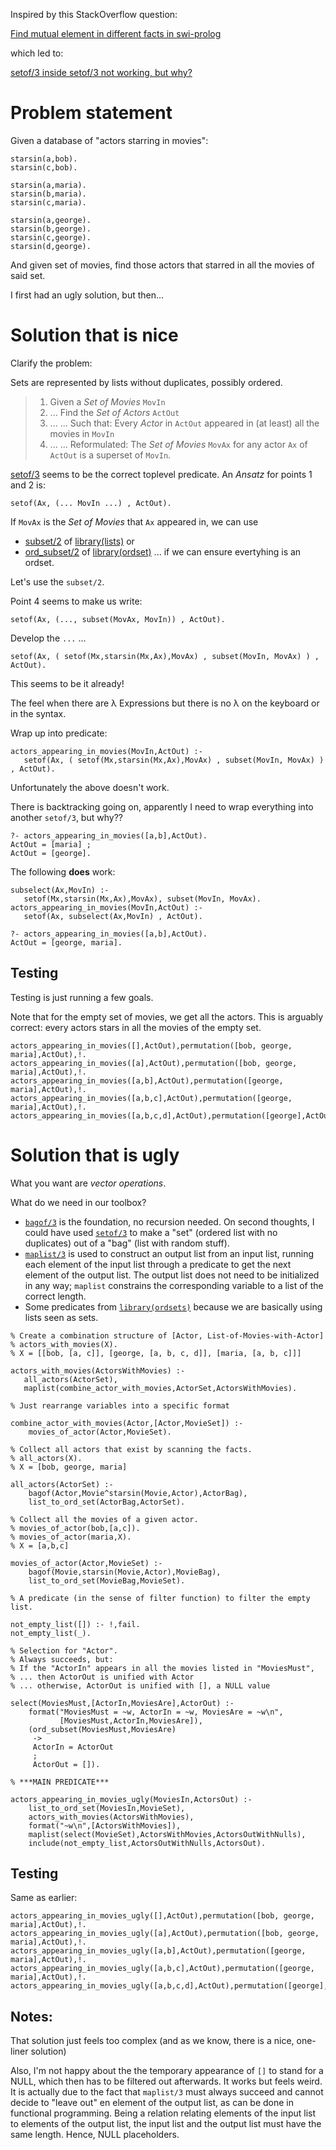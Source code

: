Inspired by this StackOverflow question:

[Find mutual element in different facts in swi-prolog](https://stackoverflow.com/questions/60582295/find-mutual-element-in-different-facts-in-swi-prolog)

which led to:

[setof/3 inside setof/3 not working, but why?](https://stackoverflow.com/questions/60591072/setof-3-inside-setof-3-not-working-but-why)

# Problem statement

Given a database of "actors starring in movies":

````
starsin(a,bob).
starsin(c,bob).

starsin(a,maria).
starsin(b,maria).
starsin(c,maria).

starsin(a,george).
starsin(b,george).
starsin(c,george).
starsin(d,george).
````

And given set of movies, find those actors that starred in all the movies of said set.

I first had an ugly solution, but then...

# Solution that is nice

Clarify the problem:

Sets are represented by lists without duplicates, possibly ordered.

> 1. Given a _Set of Movies_ `MovIn` 
> 1. ... Find the _Set of Actors_ `ActOut`
> 1. ... ... Such that: Every _Actor_ in `ActOut` appeared in (at least) all the movies in `MovIn`
> 1. ... ... Reformulated: The _Set of Movies_ `MovAx` for any actor `Ax` of `ActOut` is a superset of `MovIn`.

[setof/3](https://eu.swi-prolog.org/pldoc/doc_for?object=setof/3) seems to be the correct toplevel predicate. An _Ansatz_ for points 1 and 2 is:

````
setof(Ax, (... MovIn ...) , ActOut).
````

If `MovAx` is the _Set of Movies_ that `Ax` appeared in, we can use

 - [subset/2](https://eu.swi-prolog.org/pldoc/doc_for?object=subset/2) of 
[library(lists)](https://eu.swi-prolog.org/pldoc/man?section=lists) or
 - [ord_subset/2](https://eu.swi-prolog.org/pldoc/doc_for?object=ord_subset/2) of
[library(ordset)](https://eu.swi-prolog.org/pldoc/man?section=ordsets) ... if we can ensure evertyhing is an ordset.

Let's use the `subset/2`.

Point 4 seems to make us write:

````
setof(Ax, (..., subset(MovAx, MovIn)) , ActOut).
````

Develop the `...` ...

````
setof(Ax, ( setof(Mx,starsin(Mx,Ax),MovAx) , subset(MovIn, MovAx) ) , ActOut).
````

This seems to be it already! 

The feel when there are λ Expressions but there is
no λ on the keyboard or in the syntax. 

Wrap up into predicate:

````
actors_appearing_in_movies(MovIn,ActOut) :-
   setof(Ax, ( setof(Mx,starsin(Mx,Ax),MovAx) , subset(MovIn, MovAx) ) , ActOut).
````

Unfortunately the above doesn't work.

There is backtracking going on, apparently I need to wrap everything into another `setof/3`,
but why?? 

````
?- actors_appearing_in_movies([a,b],ActOut).
ActOut = [maria] ;
ActOut = [george].
````

The following **does** work:

````
subselect(Ax,MovIn) :- 
   setof(Mx,starsin(Mx,Ax),MovAx), subset(MovIn, MovAx).
actors_appearing_in_movies(MovIn,ActOut) :- 
   setof(Ax, subselect(Ax,MovIn) , ActOut).
````

````
?- actors_appearing_in_movies([a,b],ActOut).
ActOut = [george, maria].
````

## Testing

Testing is just running a few goals.

Note that for the empty set of movies, we get all the actors. This is arguably correct: 
every actors stars in all the movies of the empty set.

````
actors_appearing_in_movies([],ActOut),permutation([bob, george, maria],ActOut),!. 
actors_appearing_in_movies([a],ActOut),permutation([bob, george, maria],ActOut),!.
actors_appearing_in_movies([a,b],ActOut),permutation([george, maria],ActOut),!.
actors_appearing_in_movies([a,b,c],ActOut),permutation([george, maria],ActOut),!.
actors_appearing_in_movies([a,b,c,d],ActOut),permutation([george],ActOut),!.
````

# Solution that is ugly

What you want are _vector operations_. 

What do we need in our toolbox?

- [`bagof/3`](https://www.swi-prolog.org/pldoc/doc_for?object=bagof/3) is the foundation, no recursion needed. On second thoughts, I could have used [`setof/3`](https://www.swi-prolog.org/pldoc/doc_for?object=setof/3) to make a "set" (ordered list with no duplicates) out of a "bag" (list with random stuff).
- [`maplist/3`](https://www.swi-prolog.org/pldoc/doc_for?object=maplist/3) is used to construct an output list from an input list, running each element of the input list through a predicate to get the next element of the output list. The output list does not need to be initialized in any way; `maplist` constrains the corresponding variable to a list of the correct length. 
- Some predicates from [`library(ordsets)`](https://www.swi-prolog.org/pldoc/man?section=ordsets) because we are basically using lists seen as sets.

````
% Create a combination structure of [Actor, List-of-Movies-with-Actor]
% actors_with_movies(X).
% X = [[bob, [a, c]], [george, [a, b, c, d]], [maria, [a, b, c]]]

actors_with_movies(ActorsWithMovies) :-
   all_actors(ActorSet),
   maplist(combine_actor_with_movies,ActorSet,ActorsWithMovies).

% Just rearrange variables into a specific format 

combine_actor_with_movies(Actor,[Actor,MovieSet]) :-
    movies_of_actor(Actor,MovieSet).

% Collect all actors that exist by scanning the facts.
% all_actors(X).
% X = [bob, george, maria]

all_actors(ActorSet) :- 
    bagof(Actor,Movie^starsin(Movie,Actor),ActorBag),
    list_to_ord_set(ActorBag,ActorSet).

% Collect all the movies of a given actor.
% movies_of_actor(bob,[a,c]).
% movies_of_actor(maria,X).
% X = [a,b,c]

movies_of_actor(Actor,MovieSet) :-
    bagof(Movie,starsin(Movie,Actor),MovieBag),
    list_to_ord_set(MovieBag,MovieSet).

% A predicate (in the sense of filter function) to filter the empty list.

not_empty_list([]) :- !,fail.
not_empty_list(_).

% Selection for "Actor".
% Always succeeds, but:
% If the "ActorIn" appears in all the movies listed in "MoviesMust",
% ... then ActorOut is unified with Actor
% ... otherwise, ActorOut is unified with [], a NULL value

select(MoviesMust,[ActorIn,MoviesAre],ActorOut) :-
    format("MoviesMust = ~w, ActorIn = ~w, MoviesAre = ~w\n",
           [MoviesMust,ActorIn,MoviesAre]),
    (ord_subset(MoviesMust,MoviesAre) 
     -> 
     ActorIn = ActorOut
     ;
     ActorOut = []).

% ***MAIN PREDICATE***

actors_appearing_in_movies_ugly(MoviesIn,ActorsOut) :-
    list_to_ord_set(MoviesIn,MovieSet),
    actors_with_movies(ActorsWithMovies),
    format("~w\n",[ActorsWithMovies]),
    maplist(select(MovieSet),ActorsWithMovies,ActorsOutWithNulls),
    include(not_empty_list,ActorsOutWithNulls,ActorsOut).
````

## Testing

Same as earlier:

````
actors_appearing_in_movies_ugly([],ActOut),permutation([bob, george, maria],ActOut),!. 
actors_appearing_in_movies_ugly([a],ActOut),permutation([bob, george, maria],ActOut),!.
actors_appearing_in_movies_ugly([a,b],ActOut),permutation([george, maria],ActOut),!.
actors_appearing_in_movies_ugly([a,b,c],ActOut),permutation([george, maria],ActOut),!.
actors_appearing_in_movies_ugly([a,b,c,d],ActOut),permutation([george],ActOut),!.
````

## Notes:

That solution just feels too complex (and as we know, there is a nice, one-liner solution) 

Also, I'm not happy about the the temporary appearance of `[]` to stand for
a NULL, which then has to be filtered out afterwards. It works but feels
weird. It is actually due to the fact that `maplist/3` must always succeed
and cannot decide to "leave out" en element of the output list, as can be
done in functional programming. Being a relation relating elements of the
input list to elements of the output list, the input list and the output
list must have the same length. Hence, NULL placeholders.
